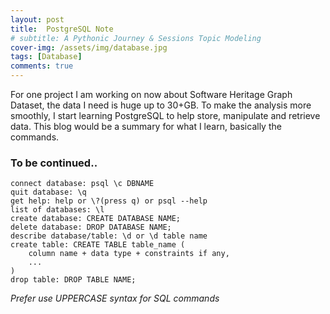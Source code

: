 ```yaml
---
layout: post
title:  PostgreSQL Note
# subtitle: A Pythonic Journey & Sessions Topic Modeling
cover-img: /assets/img/database.jpg
tags: [Database]
comments: true
---
```


For one project I am working on now about Software Heritage Graph Dataset, the data I need is huge up to 30+GB. To make the analysis more smoothly, I start learning PostgreSQL to help store, manipulate and retrieve data. This blog would be a summary for what I learn, basically the commands.

### To be continued..

```
connect database: psql \c DBNAME
quit database: \q
get help: help or \?(press q) or psql --help
list of databases: \l
create database: CREATE DATABASE NAME;
delete database: DROP DATABASE NAME;
describe database/table: \d or \d table name
create table: CREATE TABLE table_name (
    column name + data type + constraints if any,
    ... 
)
drop table: DROP TABLE NAME;
```

*Prefer use UPPERCASE syntax for SQL commands*